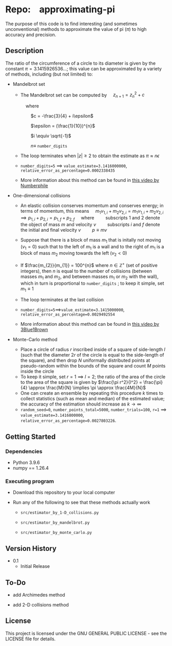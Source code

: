 # Repo:    approximating-pi

The purpose of this code is to find interesting (and sometimes unconventional) methods to approximate the value of pi ($\pi$) to high accuracy and precision.

## Description

The ratio of the circumference of a circle to its diameter is given by the constant $\pi=3.1415926536...$; this value can be approximated by a variety of methods, including (but not limited) to:

* Mandelbrot set
  
  * The Mandelbrot set can be computed  by
        $z_{n+1} = z_{n}^2 + c$
    
        where 
    
            $c = -\frac{3}{4} + i\epsilon$
    
            $\epsilon = (\frac{1}{10})^{n}$
    
            $i \equiv \sqrt{-1}$
    
            $n \equiv$ `number_digits`
  
  * The loop terminates when $|z| \geq 2$ to obtain the estimate as 
            $\pi \approx n\epsilon$
  
  * `number_digits=5` $\implies$ `value_estimate=3.1416000000`, `relative_error_as_percentage=0.0002338435`
  
  * More information about this method can be found in [this video by Numberphile](https://www.youtube.com/watch?v=d0vY0CKYhPY)

* One-dimensional collisions
  
  * An elastic collision conserves momentum and conserves energy; in terms of momentum, this means
        $m_{1}v_{1, i} + m_{2}v_{2, i} = m_{1}v_{1, i} + m_{2}v_{2, i} \implies p_{1, i} + p_{2, i} = p_{1, f} + p_{2, f}$
        where
            subscripts $1$ and $2$ denote the object of mass $m$ and velocity $v$
            subscripts $i$ and $f$ denote the initial and final velocity $v$
            $p \equiv m v$          
  
  * Suppose that there is a block of mass $m_{1}$ that is initally not moving ($v_{1} = 0$) such that to the left of $m_{1}$ is a wall and to the right of $m_{1}$ is a block of mass $m_{2}$ moving towards the left ($v_{2} < 0$)
  
  * If  $\frac{m_{2}}{m_{1}} = 100^{n}$ where $n \in \mathbb{Z}^{+}$ (set of positive integers), then $n$ is equal to the number of collisions (between masses $m_{1}$ and $m_{2}$, and between masses $m_{1}$ or $m_{2}$ with the wall), which in turn is proportional to `number_digits` ; to keep it simple, set $m_{1} \equiv 1$
  
  * The loop terminates at the last collision
  
  * `number_digits=5`$\implies$`value_estimate=3.1415000000`,` relative_error_as_percentage=0.0029492554`
  
  * More information about this method can be found in [this video by 3Blue1Brown](https://www.youtube.com/watch?v=HEfHFsfGXjs)

* Monte-Carlo method
  
  * Place a circle of radius $r$ inscribed inside of a square of side-length $l$ (such that the diameter $2r$ of the circle is equal to the side-length of the square), and then drop $N$ uniformally distributed points at pseudo-random  within the bounds of the square and count $M$ points inside the circle
  * To keep it simple, set $r=1$ $\implies$ $l=2$; the ratio of the area of the circle to the area of the square is given by
        $\frac{\pi r^2}{l^2} = \frac{\pi}{4} \approx \frac{M}{N} \implies \pi \approx \frac{4M}{N}$
  * One can create an ensemble by repeating this procedure $k$ times to collect statistics (such as mean and median) of the estimated value; the accuracy of the estimation should increase as $k \rightarrow \infty$ 
  * `random_seed=0`, `number_points_total=5000`, `number_trials=100`, `r=1` $\implies$ `value_estimate=3.1416800000`, `relative_error_as_percentage=0.0027803226`. 

## Getting Started

### Dependencies

* Python 3.9.6
* numpy == 1.26.4

### Executing program

* Download this repository to your local computer

* Run any of the following to see that these methods actually work
  
  * `src/estimator_by_1-D_collisions.py`
  
  * `src/estimator_by_mandelbrot.py`
  
  * `src/estimator_by_monte_carlo.py`

## Version History

* 0.1
  * Initial Release

## To-Do

* add Archimedes method

* add 2-D collisions method

## License

This project is licensed under the GNU GENERAL PUBLIC LICENSE - see the LICENSE file for details.